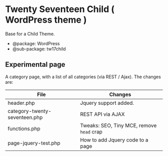 # Twenty Seventeen Child ( WordPress theme )

Base for a Child Theme.

* @package: WordPress
* @sub-package: tw17child

## Experimental page

A category page, with a list of all categories (via REST / Ajax).
The changes are:

| File                           | Changes                          |
|--------------------------------|----------------------------------|
| header.php                     | Jquery support added.            |
| category-twenty-seventeen.php  | REST API via AJAX |
| functions.php                  | Tweaks: SEO, Tiny MCE, remove `head` crap |
| page-jquery-test.php           | How to add Jquery code to a page |

